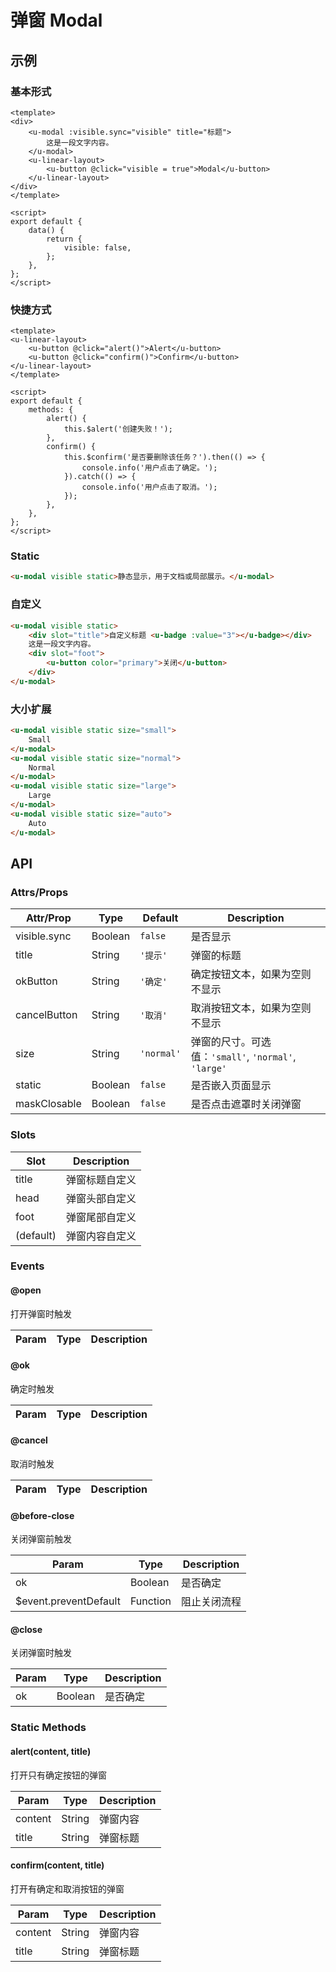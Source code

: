 # 弹窗 Modal

## 示例
### 基本形式

``` vue
<template>
<div>
    <u-modal :visible.sync="visible" title="标题">
        这是一段文字内容。
    </u-modal>
    <u-linear-layout>
        <u-button @click="visible = true">Modal</u-button>
    </u-linear-layout>
</div>
</template>

<script>
export default {
    data() {
        return {
            visible: false,
        };
    },
};
</script>
```

### 快捷方式

``` vue
<template>
<u-linear-layout>
    <u-button @click="alert()">Alert</u-button>
    <u-button @click="confirm()">Confirm</u-button>
</u-linear-layout>
</template>

<script>
export default {
    methods: {
        alert() {
            this.$alert('创建失败！');
        },
        confirm() {
            this.$confirm('是否要删除该任务？').then(() => {
                console.info('用户点击了确定。');
            }).catch(() => {
                console.info('用户点击了取消。');
            });
        },
    },
};
</script>
```

### Static

``` html
<u-modal visible static>静态显示，用于文档或局部展示。</u-modal>
```

### 自定义

``` html
<u-modal visible static>
    <div slot="title">自定义标题 <u-badge :value="3"></u-badge></div>
    这是一段文字内容。
    <div slot="foot">
        <u-button color="primary">关闭</u-button>
    </div>
</u-modal>
```
### 大小扩展

``` html
<u-modal visible static size="small">
    Small
</u-modal>
<u-modal visible static size="normal">
    Normal
</u-modal>
<u-modal visible static size="large">
    Large
</u-modal>
<u-modal visible static size="auto">
    Auto
</u-modal>
```

## API
### Attrs/Props

| Attr/Prop | Type | Default | Description |
| --------- | ---- | ------- | ----------- |
| visible.sync | Boolean | `false` | 是否显示 |
| title | String | `'提示'` | 弹窗的标题 |
| okButton | String | `'确定'` | 确定按钮文本，如果为空则不显示 |
| cancelButton | String | `'取消'` | 取消按钮文本，如果为空则不显示 |
| size | String | `'normal'` | 弹窗的尺寸。可选值：`'small'`, `'normal'`, `'large'` |
| static | Boolean | `false` | 是否嵌入页面显示 |
| maskClosable | Boolean | `false` | 是否点击遮罩时关闭弹窗 |

### Slots

| Slot | Description |
| ---- | ----------- |
| title | 弹窗标题自定义 |
| head | 弹窗头部自定义 |
| foot | 弹窗尾部自定义 |
| (default) | 弹窗内容自定义 |

### Events

#### @open

打开弹窗时触发

| Param | Type | Description |
| ----- | ---- | ----------- |

#### @ok

确定时触发

| Param | Type | Description |
| ----- | ---- | ----------- |

#### @cancel

取消时触发

| Param | Type | Description |
| ----- | ---- | ----------- |

#### @before-close

关闭弹窗前触发

| Param | Type | Description |
| ----- | ---- | ----------- |
| ok | Boolean | 是否确定 |
| $event.preventDefault | Function | 阻止关闭流程 |

#### @close
关闭弹窗时触发

| Param | Type | Description |
| ----- | ---- | ----------- |
| ok | Boolean | 是否确定 |

### Static Methods

#### alert(content, title)

打开只有确定按钮的弹窗

| Param | Type | Description |
| ----- | ---- | ----------- |
| content | String | 弹窗内容 |
| title | String | 弹窗标题 |

#### confirm(content, title)

打开有确定和取消按钮的弹窗

| Param | Type | Description |
| ----- | ---- | ----------- |
| content | String | 弹窗内容 |
| title | String | 弹窗标题 |
